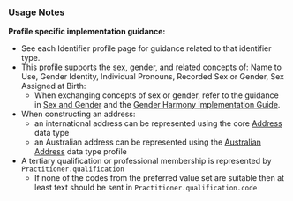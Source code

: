 ### Usage Notes

**Profile specific implementation guidance:**
- See each Identifier profile page for guidance related to that identifier type.
- This profile supports the sex, gender, and related concepts of: Name to Use, Gender Identity, Individual Pronouns, Recorded Sex or Gender, Sex Assigned at Birth:
   - When exchanging concepts of sex or gender, refer to the guidance in [Sex and Gender](sexgender.html) and the [Gender Harmony Implementation Guide](http://hl7.org/xprod/ig/uv/gender-harmony/).
- When constructing an address:
  - an international address can be represented using the core [Address](http://hl7.org/fhir/R4/datatypes.html#Address) data type
  - an Australian address can be represented using the [Australian Address](StructureDefinition-au-address.html) data type profile
- A tertiary qualification or professional membership is represented by `Practitioner.qualification`
  - If none of the codes from the preferred value set are suitable then at least text should be sent in `Practitioner.qualification.code`
